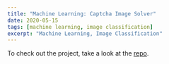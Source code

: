 ```yaml
---
title: "Machine Learning: Captcha Image Solver"
date: 2020-05-15
tags: [machine learning, image classification]
excerpt: "Machine Learning, Image Classification"
---
```


To check out the project, take a look at the [repo](https://github.com/evanaze/captcha).